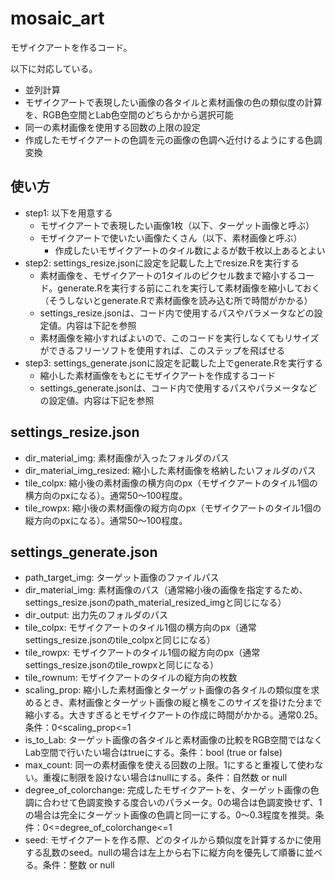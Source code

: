 # mosaic_art

モザイクアートを作るコード。

以下に対応している。

- 並列計算
- モザイクアートで表現したい画像の各タイルと素材画像の色の類似度の計算を、RGB色空間とLab色空間のどちらかから選択可能
- 同一の素材画像を使用する回数の上限の設定
- 作成したモザイクアートの色調を元の画像の色調へ近付けるようにする色調変換

## 使い方

- step1: 以下を用意する
  - モザイクアートで表現したい画像1枚（以下、ターゲット画像と呼ぶ）
  - モザイクアートで使いたい画像たくさん（以下、素材画像と呼ぶ）
    - 作成したいモザイクアートのタイル数によるが数千枚以上あるとよい
- step2: settings_resize.jsonに設定を記載した上でresize.Rを実行する
  - 素材画像を、モザイクアートの1タイルのピクセル数まで縮小するコード。generate.Rを実行する前にこれを実行して素材画像を縮小しておく（そうしないとgenerate.Rで素材画像を読み込む所で時間がかかる）
  - settings_resize.jsonは、コード内で使用するパスやパラメータなどの設定値。内容は下記を参照
  - 素材画像を縮小すればよいので、このコードを実行しなくてもリサイズができるフリーソフトを使用すれば、このステップを飛ばせる
- step3: settings_generate.jsonに設定を記載した上でgenerate.Rを実行する
  - 縮小した素材画像をもとにモザイクアートを作成するコード
  - settings_generate.jsonは、コード内で使用するパスやパラメータなどの設定値。内容は下記を参照

## settings_resize.json

- dir_material_img: 素材画像が入ったフォルダのパス
- dir_material_img_resized: 縮小した素材画像を格納したいフォルダのパス
- tile_colpx: 縮小後の素材画像の横方向のpx（モザイクアートのタイル1個の横方向のpxになる）。通常50～100程度。
- tile_rowpx: 縮小後の素材画像の縦方向のpx（モザイクアートのタイル1個の縦方向のpxになる）。通常50～100程度。

## settings_generate.json

- path_target_img: ターゲット画像のファイルパス
- dir_material_img: 素材画像のパス（通常縮小後の画像を指定するため、settings_resize.jsonのpath_material_resized_imgと同じになる）
- dir_output: 出力先のフォルダのパス
- tile_colpx: モザイクアートのタイル1個の横方向のpx（通常settings_resize.jsonのtile_colpxと同じになる）
- tile_rowpx: モザイクアートのタイル1個の縦方向のpx（通常settings_resize.jsonのtile_rowpxと同じになる）
- tile_rownum: モザイクアートのタイルの縦方向の枚数
- scaling_prop: 縮小した素材画像とターゲット画像の各タイルの類似度を求めるとき、素材画像とターゲット画像の縦と横をこのサイズを掛けた分まで縮小する。大きすぎるとモザイクアートの作成に時間がかかる。通常0.25。条件：0<scaling_prop<=1
- is_to_Lab: ターゲット画像の各タイルと素材画像の比較をRGB空間ではなくLab空間で行いたい場合はtrueにする。条件：bool (true or false)
- max_count: 同一の素材画像を使える回数の上限。1にすると重複して使わない。重複に制限を設けない場合はnullにする。条件：自然数 or null
- degree_of_colorchange: 完成したモザイクアートを、ターゲット画像の色調に合わせて色調変換する度合いのパラメータ。0の場合は色調変換せず、1の場合は完全にターゲット画像の色調と同一にする。0～0.3程度を推奨。条件：0<=degree_of_colorchange<=1
- seed: モザイクアートを作る際、どのタイルから類似度を計算するかに使用する乱数のseed。nullの場合は左上から右下に縦方向を優先して順番に並べる。条件：整数 or null
